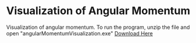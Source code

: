 # Visualization of Angular Momentum
Visualization of angular momentum.
To run the program, unzip the file and open "angularMomentumVisualization.exe"
[Download Here](https://geeoon.com/projects/amomentum/program.rar "Download Link")

